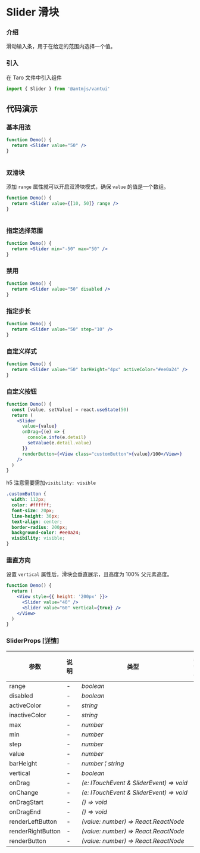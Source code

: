 # Slider 滑块

### 介绍

滑动输入条，用于在给定的范围内选择一个值。

### 引入

在 Taro 文件中引入组件

```js
import { Slider } from '@antmjs/vantui'
```

## 代码演示

### 基本用法

```jsx
function Demo() {
  return <Slider value="50" />
}
```

```js

```

### 双滑块

添加 `range` 属性就可以开启双滑块模式，确保 `value` 的值是一个数组。

```jsx
function Demo() {
  return <Slider value={[10, 50]} range />
}
```

```js

```

### 指定选择范围

```jsx
function Demo() {
  return <Slider min="-50" max="50" />
}
```

### 禁用

```jsx
function Demo() {
  return <Slider value="50" disabled />
}
```

### 指定步长

```jsx
function Demo() {
  return <Slider value="50" step="10" />
}
```

### 自定义样式

```jsx
function Demo() {
  return <Slider value="50" barHeight="4px" activeColor="#ee0a24" />
}
```

### 自定义按钮

```jsx
function Demo() {
  const [value, setValue] = react.useState(50)
  return (
    <Slider
      value={value}
      onDrag={(e) => {
        console.info(e.detail)
        setValue(e.detail.value)
      }}
      renderButton={<View class="customButton">{value}/100</View>}
    />
  )
}
```

h5 注意需要需加`visibility: visible`

```css
.customButton {
  width: 112px;
  color: #ffffff;
  font-size: 20px;
  line-height: 36px;
  text-align: center;
  border-radius: 200px;
  background-color: #ee0a24;
  visibility: visible;
}
```

### 垂直方向

设置 `vertical` 属性后，滑块会垂直展示，且高度为 100% 父元素高度。

```jsx
function Demo() {
  return (
    <View style={{ height: '200px' }}>
      <Slider value="40" />
      <Slider value="60" vertical={true} />
    </View>
  )
}
```

### SliderProps [[详情]](https://github.com/AntmJS/vantui/tree/main/packages/vantui/types/slider.d.ts)

| 参数              | 说明 | 类型                                                                               | 默认值 | 必填    |
| ----------------- | ---- | ---------------------------------------------------------------------------------- | ------ | ------- |
| range             | -    | _&nbsp;&nbsp;boolean<br/>_                                                         | -      | `false` |
| disabled          | -    | _&nbsp;&nbsp;boolean<br/>_                                                         | -      | `false` |
| activeColor       | -    | _&nbsp;&nbsp;string<br/>_                                                          | -      | `false` |
| inactiveColor     | -    | _&nbsp;&nbsp;string<br/>_                                                          | -      | `false` |
| max               | -    | _&nbsp;&nbsp;number<br/>_                                                          | -      | `false` |
| min               | -    | _&nbsp;&nbsp;number<br/>_                                                          | -      | `false` |
| step              | -    | _&nbsp;&nbsp;number<br/>_                                                          | -      | `false` |
| value             | -    | _&nbsp;&nbsp;number<br/>_                                                          | -      | `false` |
| barHeight         | -    | _&nbsp;&nbsp;number&nbsp;&brvbar;&nbsp;string<br/>_                                | -      | `false` |
| vertical          | -    | _&nbsp;&nbsp;boolean<br/>_                                                         | -      | `false` |
| onDrag            | -    | _&nbsp;&nbsp;(e:&nbsp;ITouchEvent&nbsp;&&nbsp;SliderEvent)&nbsp;=>&nbsp;void<br/>_ | -      | `false` |
| onChange          | -    | _&nbsp;&nbsp;(e:&nbsp;ITouchEvent&nbsp;&&nbsp;SliderEvent)&nbsp;=>&nbsp;void<br/>_ | -      | `false` |
| onDragStart       | -    | _&nbsp;&nbsp;()&nbsp;=>&nbsp;void<br/>_                                            | -      | `false` |
| onDragEnd         | -    | _&nbsp;&nbsp;()&nbsp;=>&nbsp;void<br/>_                                            | -      | `false` |
| renderLeftButton  | -    | _&nbsp;&nbsp;(value:&nbsp;number)&nbsp;=>&nbsp;React.ReactNode<br/>_               | -      | `false` |
| renderRightButton | -    | _&nbsp;&nbsp;(value:&nbsp;number)&nbsp;=>&nbsp;React.ReactNode<br/>_               | -      | `false` |
| renderButton      | -    | _&nbsp;&nbsp;(value:&nbsp;number)&nbsp;=>&nbsp;React.ReactNode<br/>_               | -      | `false` |
